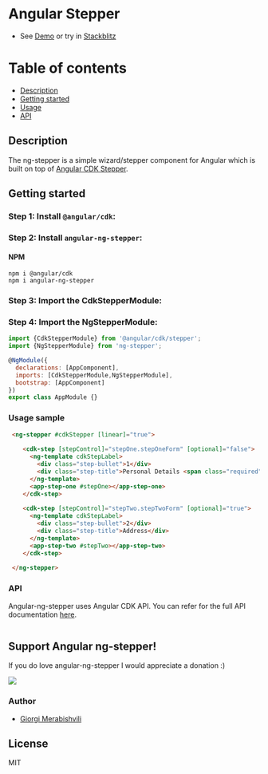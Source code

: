# Angular Stepper
* See [Demo](https://gmerabishvili.github.io/angular-ng-autocomplete/) or try in [Stackblitz](https://stackblitz.com/edit/angular-ng-autocomplete)


Table of contents
=================

  * [Description](#description)
  * [Getting started](#getting-started)
  * [Usage](#usage-sample)
  * [API](#api)

## Description
The ng-stepper is a simple wizard/stepper component for Angular which is built on top of [Angular CDK Stepper](https://material.angular.io/cdk/stepper/overview).

## Getting started
### Step 1: Install `@angular/cdk`:
### Step 2: Install `angular-ng-stepper`:

#### NPM
```shell
npm i @angular/cdk
npm i angular-ng-stepper
```
### Step 3: Import the CdkStepperModule:
### Step 4: Import the NgStepperModule:
```js
import {CdkStepperModule} from '@angular/cdk/stepper';
import {NgStepperModule} from 'ng-stepper';

@NgModule({
  declarations: [AppComponent],
  imports: [CdkStepperModule,NgStepperModule],
  bootstrap: [AppComponent]
})
export class AppModule {}
```
### Usage sample

```html
 <ng-stepper #cdkStepper [linear]="true">
 
    <cdk-step [stepControl]="stepOne.stepOneForm" [optional]="false">
      <ng-template cdkStepLabel>
        <div class="step-bullet">1</div>
        <div class="step-title">Personal Details <span class="required">*</span></div>
      </ng-template>
      <app-step-one #stepOne></app-step-one>
    </cdk-step>
    
    <cdk-step [stepControl]="stepTwo.stepTwoForm" [optional]="true">
      <ng-template cdkStepLabel>
        <div class="step-bullet">2</div>
        <div class="step-title">Address</div>
      </ng-template>
      <app-step-two #stepTwo></app-step-two>
    </cdk-step>
    
 </ng-stepper>

```
### API
Angular-ng-stepper uses Angular CDK API. You can refer for the full API documentation [here](https://material.angular.io/cdk/stepper/api).
```

```
## Support Angular ng-stepper!
If you do love angular-ng-stepper I would appreciate a donation :)

[![](https://www.paypalobjects.com/en_US/i/btn/btn_donate_LG.gif)](https://paypal.me/gmerabishvili?locale.x=en_US)


### Author
* [Giorgi Merabishvili](https://www.linkedin.com/in/giorgi-merabishvili-3719a2121/)


## License

MIT


